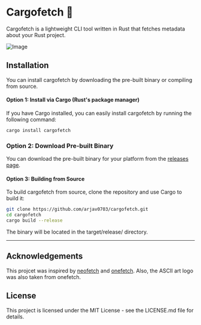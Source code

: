 # Cargofetch 🦀

Cargofetch is a lightweight CLI tool written in Rust that fetches metadata about your Rust project.

![Image](https://hc-cdn.hel1.your-objectstorage.com/s/v3/08442b9bd462c34a0aa9944b1599ea74080ee375_image.png)

## Installation

You can install cargofetch by downloading the pre-built binary or compiling from source.
#### Option 1: Install via Cargo (Rust's package manager)

If you have Cargo installed, you can easily install cargofetch by running the following command:
```bash
cargo install cargofetch
```

### Option 2: Download Pre-built Binary
You can download the pre-built binary for your platform from the [releases page](https://github.com/arjav0703/cargofetch/releases).

#### Option 3: Building from Source

To build cargofetch from source, clone the repository and use Cargo to build it:
```bash
git clone https://github.com/arjav0703/cargofetch.git
cd cargofetch
cargo build --release
```
The binary will be located in the target/release/ directory.

---
## Acknowledgements
This projcet was inspired by [neofetch](https://en.wikipedia.org/wiki/Neofetch) and [onefetch](https://onefetch.dev). Also, the ASCII art logo was also taken from onefetch.

## License

This project is licensed under the MIT License - see the LICENSE.md file for details.
